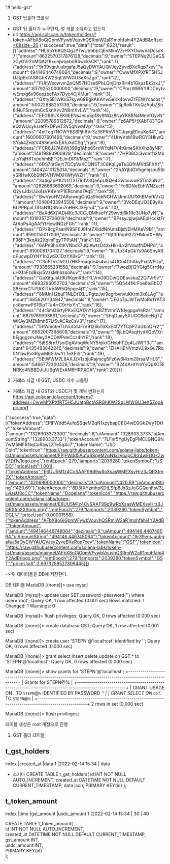 "# hello-gst" 

1. GST 탑홀더 크롤링
- GST 탑 홀더가 누구인지, 몇 개를 소유하고 있는지
- url
https://api.solscan.io/token/holders?token=AFbX8oGjGpmVFywbVouvhQSRmiW2aR1mohfahi4Y2AdB&offset=0&size=20
{"succcess":true,"data":{"total":8221,"result":[{"address":"HLS5Y68QSQgJP7wUbbbbCjEnMknVZrHXYDwwVaDcsdK7","amount":8632570317876128,"decimals":9,"owner":"STEPNq2UGeGSzCyGVr2nMQAzf8xuejwqebd84wcksCK","rank":1},{"address":"9r39vqrJuubgafaJ5aQyDWYAUQVJeyZyveBXeRqp7xev","amount":494146446748064,"decimals":9,"owner":"CwwMfXPXfRT5H5JUatpBctASRGhKW2SqLWWGU3eX5Zgo","rank":2},{"address":"FUhWxowvm2pQN57HDse6PbLQnjDhxRH4b1GkuzBk2rxJ","amount":83792520000000,"decimals":9,"owner":"CPmzWBRrY8DCnytvwEmxg6x96opzbcFAx7Dyc4CjXMur","rank":3},{"address":"GXty5E1WKvS7kyw69BgkAKAYw5eKk4ovwZrFEWYcacos","amount":50022888251339,"decimals":9,"owner":"3p9eikTKvQzAobZSn8iNuTSrnyimCcSknXvv2N8mXvLW","rank":4},{"address":"EFGR6UKFK6EENsJecp5p18v9NQz8NyYK8BN4MnbfGyvN","amount":22095789312872,"decimals":9,"owner":"z6AP5HXAbT83TGxeQzWUcyksrefFxDFwiT3V5qNwMVp","rank":5},{"address":"4xtTcg7NCWY6S6Pjh8Vr3z38PRhVfYCJqxgjB1naXc64","amount":16000607601490,"decimals":9,"owner":"4UrwVbb19wRGY3HkwQSYak4ZnbtV483meKkEAfuXdCSq","rank":6},{"address":"FCR6J27A8Wj399g1Ahb6SrxWYqN7V4tQmeSKhXhz8yNR","amount":14819883900929,"decimals":9,"owner":"7HP38CL3vdmf13MbJtsYajH8TxpehmBETQEJmDR1VMsZ","rank":7},{"address":"6DS7hrGejY7DCpVaKCQNST3C8KqLyaTe3GfnMVdSFXXt","amount":14042410125014,"decimals":9,"owner":"2hAYjbtGVhgnhjsou5SrySRHwK6bStN5VHVMXHWfyWZH","rank":8},{"address":"3a4gZpP1CfrGT31793V3QeApU8Qe4GwtxuswF5Tm2pNG","amount":12826683692069,"decimals":9,"owner":"Fo6DNeEbhWNZucHQ2ysJdxUJk4sVK4VmP1ERcnmd7Aq5","rank":9},{"address":"BwVyuHV2A8yiwegCnQa9hekNGHWjJmnUUfXhBMefkVxQ","amount":10480433945508,"decimals":9,"owner":"3VoDEqUQ3E9yKsBLPPBpaLDG5N1QSNnn7nHHKJ3Ejrv4","rank":10},{"address":"BaXd6Xj1ADj4Ku3JCCJDMhscfY29wvdj6k1Rc3UHp7yN","amount":10193572736019,"decimals":9,"owner":"BPssyJpjwjaAEpHcdktFrAfAoPs4gAAfYfHcwiNGzFGh","rank":11},{"address":"DPx8cgPaariN9SF6J8fntZXiddNrAmsBjsNEHMAeV9B1","amount":9590155017009,"decimals":9,"owner":"9jf3fRnp9272HModXHWyF96FY3kqAk2XqimFgyTPPtAN","rank":12},{"address":"6APn8hnXtKVNbck7uQiAwtzD4zxHkHLx2rVdutfNDHPd","amount":9100081704127,"decimals":9,"owner":"9iUfp34pGkYs9A6SnyABqPucwpDYNY1n3wSX1DzYX8xG","rank":13},{"address":"C3oFTvk1VGU7HKFroaqde4s4wzs4UCn4GhAkyPxoWFUp","amount":7933565231558,"decimals":9,"owner":"7wozBj12YGfg5CrrtNuuHXfnFzdBxjs5VzsMhbzooAuv","rank":14},{"address":"GaXifgJsU9UfKqmRBcTfLVmG9DCwQDEavskaZ2Q7Vr5v","amount":6893296052703,"decimals":9,"owner":"5Q544fKrFoe6tsEbD7S8EmxGTJYAKtTVhAW5Q5pge4j1","rank":15},{"address":"8MUnH2buF1NLDt1XLUPgtzJwi9cgrbvnvuKKrm3k6LAg","amount":6856201134947,"decimals":9,"owner":"JEGoTpJWTwMoRs1YAT3cc8emwPS1BipTTa4rrC9rHxYh","rank":16},{"address":"44rSmQSrfyPKxEQA17nY1gSBZffzihnWfdygpgaYeRzs","amount":6679769993661,"decimals":9,"owner":"5hqDuay5XUGC8abeNgTZWKAy3MZMmh57Lt5vACRxCsV3","rank":17},{"address":"5hWmo6eTUVuCdJFrV91z6bT6XxE4f7YTCpPZdGboQFr2","amount":6662007366609,"decimals":9,"owner":"6jLbQAsqHydXQoVXnbEjgqgzmJNey2ACDWPdeCcz4hYE","rank":18},{"address":"5j6S8rnf7soiDgAVbqWoNY5hjiktGHxbhTZq4LJWfT3J","amount":6435483842246,"decimals":9,"owner":"EHAHENVmzVJj9xGu7Rq5N1awPv3RgwM6SikwYLTeXFiS","rank":19},{"address":"5EtWWM7L8AXJZv1zojuRajmcg5Fz6w6i4xm28rsaMHLS","amount":5466772300429,"decimals":9,"owner":"B24dAHtYmYyQpXC5ENRKc4NBBDJtJUBgWExAM6HRPXCA","rank":20}]}}

2. 거래소 지갑 내 GST, USDC 개수 크롤링
- 거래소 지갑 내 GST와 USDC가 몇 개씩 변화는지 
https://api.solscan.io/account/tokens?address=CwwMfXPXfRT5H5JUatpBctASRGhKW2SqLWWGU3eX5Zgo&price=1

{"succcess":true,"data":[{"tokenAddress":"EPjFWdd5AufqSSqeM2qN1xzybapC8G4wEGGkZwyTDt1v","tokenAmount":{"amount":"1328903373300","decimals":6,"uiAmount":1328903.3733,"uiAmountString":"1328903.3733"},"tokenAccount":"7LFnr5YgUyEgPMCLGNQ9N7wM5MFRNqCuRawLZTe5q4c7","tokenName":"USD Coin","tokenIcon":"https://raw.githubusercontent.com/solana-labs/token-list/main/assets/mainnet/EPjFWdd5AufqSSqeM2qN1xzybapC8G4wEGGkZwyTDt1v/logo.png","rentEpoch":279,"lamports":2039280,"tokenSymbol":"USDC","priceUsdt":1.001},{"tokenAddress":"E6UU5M1z4CvSAAF99d9wRoXsasWMEXsvHrz3JQRXtm2X","tokenAmount":{"amount":"420690000000","decimals":9,"uiAmount":420.69,"uiAmountString":"420.69"},"tokenAccount":"8D3fXYzmhpKDtLSfp8Jx3zJoGGQenFsV3LLvjasU8cCC","tokenName":"Dogelana","tokenIcon":"https://raw.githubusercontent.com/solana-labs/token-list/main/assets/mainnet/E6UU5M1z4CvSAAF99d9wRoXsasWMEXsvHrz3JQRXtm2X/logo.png","rentEpoch":279,"lamports":2039280,"tokenSymbol":"DGLN","priceUsdt":0.00001558},{"tokenAddress":"AFbX8oGjGpmVFywbVouvhQSRmiW2aR1mohfahi4Y2AdB","tokenAmount":{"amount":"494146446748064","decimals":9,"uiAmount":494146.446748064,"uiAmountString":"494146.446748064"},"tokenAccount":"9r39vqrJuubgafaJ5aQyDWYAUQVJeyZyveBXeRqp7xev","tokenName":"GST","tokenIcon":"https://raw.githubusercontent.com/solana-labs/token-list/main/assets/mainnet/AFbX8oGjGpmVFywbVouvhQSRmiW2aR1mohfahi4Y2AdB/logo.png","rentEpoch":279,"lamports":2039280,"tokenSymbol":"GST","priceUsdt":2.6973258527306445}]}

-> 위 데이터들을 DB에 저장한다.

DB 테이블
MariaDB [(none)]> use mysql

MariaDB [mysql]> update user SET password=password('') where user='root';
Query OK, 1 row affected (0.001 sec)
Rows matched: 1  Changed: 1  Warnings: 0

MariaDB [mysql]> flush privileges;
Query OK, 0 rows affected (0.000 sec)

MariaDB [(none)]> create database GST;
Query OK, 1 row affected (0.001 sec)

MariaDB [(none)]> create user 'STEPN'@'localhost' identified by '';
Query OK, 0 rows affected (0.000 sec)

MariaDB [(none)]> grant select,insert,delete,update on GST.* to 'STEPN'@'localhost';
Query OK, 0 rows affected (0.000 sec)

MariaDB [(none)]> show grants for 'STEPN'@'localhost';
+------------------------------------------------------------------------------------------------------+
| Grants for STEPN@%                                                                                   |
+------------------------------------------------------------------------------------------------------+
| GRANT USAGE ON *.* TO `STEPN`@`%` IDENTIFIED BY PASSWORD '*' |
| GRANT SELECT ON `GST`.* TO `STEPN`@`%`                                                               |
+------------------------------------------------------------------------------------------------------+
2 rows in set (0.000 sec)

MariaDB [(none)]> flush privileges;

테이블 생성은 root 계정으로 진행


1. GST 홀더 테이블

t_gst_holders
---------------------
index   |created_at         |data
1       |2022-02-14 15:34   | data

- 스키마
CREATE TABLE t_gst_holders(
    id INT NOT NULL AUTO_INCREMENT,
    created_at DATETIME NOT NULL DEFAULT CURRENT_TIMESTAMP,
    data json,
    PRIMARY KEY(id)
);


t_token_amount
-----------------------
index   |time               |gst_amount     |usdc_amount
1       |2022-02-14 15:34   | 30            | 40

CREATE TABLE t_token_amount(\
    id INT NOT NULL AUTO_INCREMENT,\
    created_at DATETIME NOT NULL DEFAULT CURRENT_TIMESTAMP,\
    gst_amount INT,\
    usdc_amount INT,\
    PRIMARY KEY(id)\
);